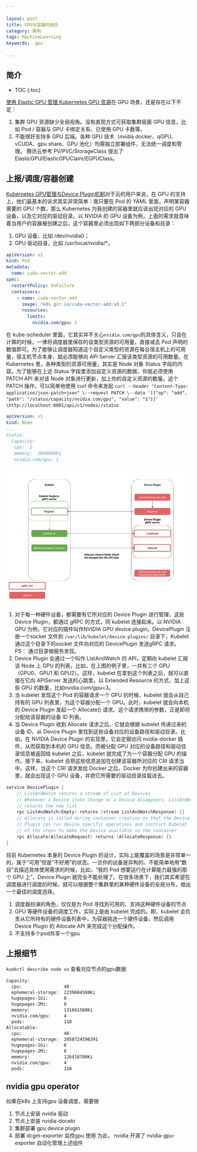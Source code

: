 ```yaml
---

layout: post
title: GPU与容器的结合
category: 架构
tags: MachineLearning
keywords:  gpu

---
```


## 简介
* TOC
{:toc}


[使用 Elastic GPU 管理 Kubernetes GPU 资源](https://mp.weixin.qq.com/s/MBOTPiAtPqIJcpJUwAeG7g)在 GPU 场景，还是存在以下不足：
1. 集群 GPU 资源缺少全局视角。没有直观方式可获取集群层面 GPU 信息，比如 Pod / 容器与 GPU 卡绑定关系、已使用 GPU 卡数等。
2. 不能很好支持多 GPU 后端。各种 GPU 技术（nvidia docker、qGPU、vCUDA、gpu share、GPU 池化）均需独立部署组件，无法统一调度和管理。
腾讯云参考 PV/PVC/StorageClass 提出了ElasticGPU/ElasticGPUClaim/EGPUClass。

## 上报/调度/容器创建

[Kubernetes GPU管理与Device Plugin机制](https://time.geekbang.org/column/article/70876)对于云的用户来说，在 GPU 的支持上，他们最基本的诉求其实非常简单：我只要在 Pod 的 YAML 里面，声明某容器需要的 GPU 个数，那么 Kubernetes 为我创建的容器里就应该出现对应的 GPU 设备，以及它对应的驱动目录。以 NVIDIA 的 GPU 设备为例，上面的需求就意味着当用户的容器被创建之后，这个容器里必须出现如下两部分设备和目录：
1. GPU 设备，比如 /dev/nvidia0；
2. GPU 驱动目录，比如 /usr/local/nvidia/*。

```yml
apiVersion: v1
kind: Pod
metadata:
  name: cuda-vector-add
spec:
  restartPolicy: OnFailure
  containers:
    - name: cuda-vector-add
      image: "k8s.gcr.io/cuda-vector-add:v0.1"
      resources:
        limits:
          nvidia.com/gpu: 1
```

在 kube-scheduler 里面，它其实并不关心`nvidia.com/gpu`的具体含义，只会在计算的时候，一律将调度器里保存的该类型资源的可用量，直接减去 Pod 声明的数值即可。为了能够让调度器知道这个自定义类型的资源在每台宿主机上的可用量，宿主机节点本身，就必须能够向 API Server 汇报该类型资源的可用数量。在 Kubernetes 里，各种类型的资源可用量，其实是 Node 对象 Status 字段的内容。为了能够在上述 Status 字段里添加自定义资源的数据，你就必须使用 PATCH API 来对该 Node 对象进行更新，加上你的自定义资源的数量。这个 PATCH 操作，可以简单地使用 curl 命令来发起 `curl --header "Content-Type: application/json-patch+json" \--request PATCH \--data '[{"op": "add", "path": "/status/capacity/nvidia.com/gpu", "value": "1"}]' \http://localhost:8001/api/v1/nodes//status`

```yml
apiVersion: v1
kind: Node
...
Status:
  Capacity:
   cpu:  2
   memory:  2049008Ki
   nvidia.com/gpu: 1
```

![](/public/upload/kubernetes/gpu_device_plugin.png)


1. 对于每一种硬件设备，都需要有它所对应的 Device Plugin 进行管理，这些 Device Plugin，都通过 gRPC 的方式，同 kubelet 连接起来。以 NVIDIA GPU 为例，它对应的插件叫作NVIDIA GPU device plugin。DevicePlugin 注册一个socket 文件到 `/var/lib/kubelet/device-plugins/` 目录下，Kubelet 通过这个目录下的socket 文件向对应的 DevicePlugin 发送gRPC 请求。PS： 通过目录做服务发现。
2. Device Plugin 会通过一个叫作 ListAndWatch 的 API，定期向 kubelet 汇报该 Node 上 GPU 的列表。比如，在上图的例子里，一共有三个 GPU（GPU0、GPU1 和 GPU2）。这样，kubelet 在拿到这个列表之后，就可以直接在它向 APIServer 发送的心跳里，以 Extended Resource 的方式，加上这些 GPU 的数量，比如nvidia.com/gpu=3。
3. 当 kubelet 发现这个 Pod 的容器请求一个 GPU 的时候，kubelet 就会从自己持有的 GPU 列表里，为这个容器分配一个 GPU。此时，kubelet 就会向本机的 Device Plugin 发起一个 Allocate() 请求。这个请求携带的参数，正是即将分配给该容器的设备 ID 列表。
4. 当 Device Plugin 收到 Allocate 请求之后，它就会根据 kubelet 传递过来的设备 ID，从 Device Plugin 里找到这些设备对应的设备路径和驱动目录。比如，在 NVIDIA Device Plugin 的实现里，它会定期访问 nvidia-docker 插件，从而获取到本机的 GPU 信息。而被分配 GPU 对应的设备路径和驱动目录信息被返回给 kubelet 之后，kubelet 就完成了为一个容器分配 GPU 的操作。接下来，kubelet 会把这些信息追加在创建该容器所对应的 CRI 请求当中。这样，当这个 CRI 请求发给 Docker 之后，Docker 为你创建出来的容器里，就会出现这个 GPU 设备，并把它所需要的驱动目录挂载进去。

```go
service DevicePlugin {
    // ListAndWatch returns a stream of List of Devices
    // Whenever a Device state change or a Device disappears, ListAndWatch
    // returns the new list
    rpc ListAndWatch(Empty) returns (stream ListAndWatchResponse) {}
    // Allocate is called during container creation so that the Device
    // Plugin can run device specific operations and instruct Kubelet
    // of the steps to make the Device available in the container
    rpc Allocate(AllocateRequest) returns (AllocateResponse) {}
}
```
目前 Kubernetes 本身的 Device Plugin 的设计，实际上能覆盖的场景是非常单一的，属于“可用”但是“不好用”的状态。一旦你的设备是异构的、不能简单地用“数目”去描述具体使用需求的时候，比如，“我的 Pod 想要运行在计算能力最强的那个 GPU 上”，Device Plugin 就完全不能处理了。在很多场景下，我们其实希望在调度器进行调度的时候，就可以根据整个集群里的某种硬件设备的全局分布，做出一个最佳的调度选择。
1. 调度器扮演的角色，仅仅是为 Pod 寻找到可用的、支持这种硬件设备的节点
2. GPU 等硬件设备的调度工作，实际上是由 kubelet 完成的。即，kubelet 会负责从它所持有的硬件设备列表中，为容器挑选一个硬件设备，然后调用 Device Plugin 的 Allocate API 来完成这个分配操作。
3. 不支持多个pod共享一个gpu 

## 上报细节



`kuebctl describe node xx` 查看对应节点的gpu数据
```
Capacity:
  cpu:                48
  ephemeral-storage:  2239684580Ki
  hugepages-1Gi:      0
  hugepages-2Mi:      0
  memory:             131661580Ki
  nvidia.com/gpu:     4
  pods:               110
Allocatable:
  cpu:                46
  ephemeral-storage:  2058724596391
  hugepages-1Gi:      0
  hugepages-2Mi:      0
  memory:             126418700Ki
  nvidia.com/gpu:     4
  pods:               110
```

## nvidia gpu operator

如果在k8s 上支持gpu 设备调度，需要做
1. 节点上安装 nvidia 驱动
2. 节点上安装 nvidia-docekr
3. 集群部署 gpu device plugin
3. 部署 dcgm-exporter 监控gpu 使用
为此， nvidia 开源了 nvidia-gpu-exporter 自动化管理上述组件